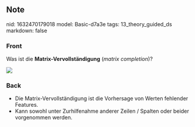 ## Note
nid: 1632470179018
model: Basic-d7a3e
tags: 13_theory_guided_ds
markdown: false

### Front
Was ist die <b>Matrix-Vervollständigung</b> (<i>matrix
completion</i>)?
<div><img src=
"paste-711bdf415b9921def48f11cebb24b672547d39d6.jpg"></div>

### Back
<ul>
  <li>Die Matrix-Vervollständigung ist die Vorhersage von Werten
  fehlender Features.
  <li>Kann sowohl unter Zurhilfenahme anderer Zeilen / Spalten oder
  beider vorgenommen werden.
</ul>
